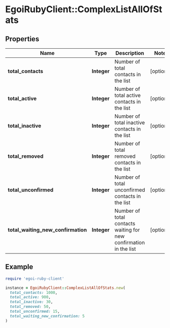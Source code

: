 # EgoiRubyClient::ComplexListAllOfStats

## Properties

| Name | Type | Description | Notes |
| ---- | ---- | ----------- | ----- |
| **total_contacts** | **Integer** | Number of total contacts in the list | [optional] |
| **total_active** | **Integer** | Number of total active contacts in the list | [optional] |
| **total_inactive** | **Integer** | Number of total inactive contacts in the list | [optional] |
| **total_removed** | **Integer** | Number of total removed contacts in the list | [optional] |
| **total_unconfirmed** | **Integer** | Number of total unconfirmed contacts in the list | [optional] |
| **total_waiting_new_confirmation** | **Integer** | Number of total contacts waiting for new confirmation in the list | [optional] |

## Example

```ruby
require 'egoi-ruby-client'

instance = EgoiRubyClient::ComplexListAllOfStats.new(
  total_contacts: 1000,
  total_active: 900,
  total_inactive: 30,
  total_removed: 50,
  total_unconfirmed: 15,
  total_waiting_new_confirmation: 5
)
```


